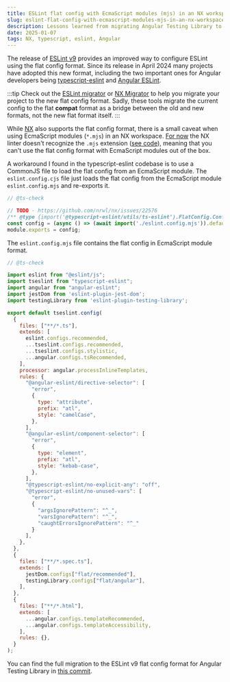 ```yaml
---
title: ESLint flat config with EcmaScript modules (mjs) in an NX workspace
slug: eslint-flat-config-with-ecmascript-modules-mjs-in-an-nx-workspace
description: Lessons learned from migrating Angular Testing Library to ESLint's flat config format in an NX workspace.
date: 2025-01-07
tags: NX, typescript, eslint, Angular
---
```


The release of [ESLint v9](https://eslint.org/blog/2024/04/eslint-v9.0.0-released/) provides an improved way to configure ESLint using the flat config format.
Since its release in April 2024 many projects have adopted this new format, including the two important ones for Angular developers being [typescript-eslint](https://typescript-eslint.io/) and [Angular ESLint](https://github.com/angular-eslint/angular-eslint).

:::tip
Check out the [ESLint migrator](https://eslint.org/docs/latest/use/configure/migration-guide) or [NX Migrator](https://nx.dev/recipes/tips-n-tricks/flat-config) to help you migrate your project to the new flat config format. Sadly, these tools migrate the current config to the flat **compat** format as a bridge between the old and new formats, not the new flat format itself.
:::

While [NX](https://nx.dev/) also supports the flat config format, there is a small caveat when using EcmaScript modules (`*.mjs`) in an NX workspace.
[For now](https://github.com/nrwl/nx/issues/22576) the NX linter doesn't recognize the `.mjs` extension ([see code](https://github.com/nrwl/nx/blob/master/packages/eslint/src/utils/flat-config.ts#L4-L8)), meaning that you can't use the flat config format with EcmaScript modules out of the box.

A workaround I found in the typescript-eslint codebase is to use a CommonJS file to load the flat config from an EcmaScript module.
The `eslint.config.cjs` file just loads the flat config from the EcmaScript module `eslint.config.mjs` and re-exports it.

```js:eslint.config.cjs
// @ts-check

// TODO - https://github.com/nrwl/nx/issues/22576
/** @type {import('@typescript-eslint/utils/ts-eslint').FlatConfig.ConfigPromise} */
const config = (async () => (await import('./eslint.config.mjs')).default)();
module.exports = config;
```

The `eslint.config.mjs` file contains the flat config in EcmaScript module format.

```js:eslint.config.mjs
// @ts-check

import eslint from "@eslint/js";
import tseslint from "typescript-eslint";
import angular from "angular-eslint";
import jestDom from 'eslint-plugin-jest-dom';
import testingLibrary from 'eslint-plugin-testing-library';

export default tseslint.config(
  {
    files: ["**/*.ts"],
    extends: [
      eslint.configs.recommended,
      ...tseslint.configs.recommended,
      ...tseslint.configs.stylistic,
      ...angular.configs.tsRecommended,
    ],
    processor: angular.processInlineTemplates,
    rules: {
      "@angular-eslint/directive-selector": [
        "error",
        {
          type: "attribute",
          prefix: "atl",
          style: "camelCase",
        },
      ],
      "@angular-eslint/component-selector": [
        "error",
        {
          type: "element",
          prefix: "atl",
          style: "kebab-case",
        },
      ],
      "@typescript-eslint/no-explicit-any": "off",
      "@typescript-eslint/no-unused-vars": [
        "error",
        {
          "argsIgnorePattern": "^_",
          "varsIgnorePattern": "^_",
          "caughtErrorsIgnorePattern": "^_"
        }
      ],
    },
  },
  {
    files: ["**/*.spec.ts"],
    extends: [
      jestDom.configs["flat/recommended"],
      testingLibrary.configs["flat/angular"],
    ],
  },
  {
    files: ["**/*.html"],
    extends: [
      ...angular.configs.templateRecommended,
      ...angular.configs.templateAccessibility,
    ],
    rules: {},
  }
);
```

You can find the full migration to the ESLint v9 flat config format for Angular Testing Library in [this commit](https://github.com/testing-library/angular-testing-library/commit/e0cd81e6a881dafe92cad10d19ecef26be977f88#diff-ade92dc557e1c37f3e97d3323edfba82ec5ae154ff4325ddd06962631a5c2666).

